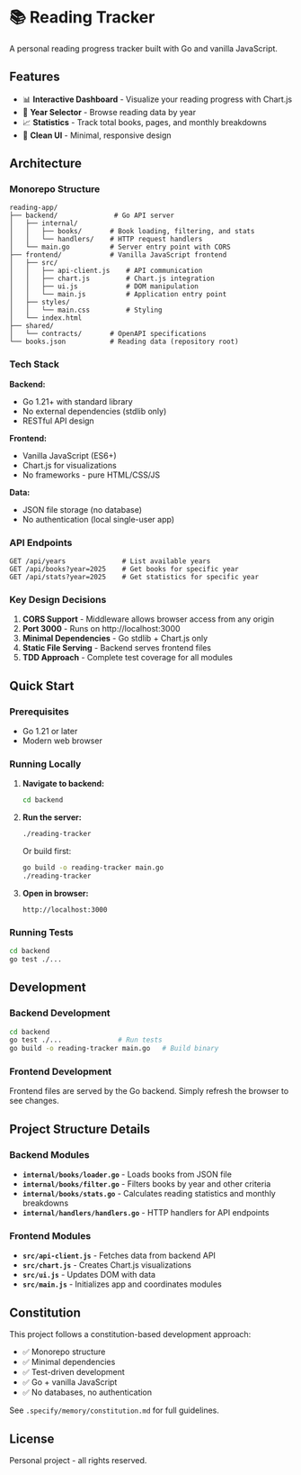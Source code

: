# 📚 Reading Tracker

A personal reading progress tracker built with Go and vanilla JavaScript.

## Features

- 📊 **Interactive Dashboard** - Visualize your reading progress with Chart.js
- 📅 **Year Selector** - Browse reading data by year
- 📈 **Statistics** - Track total books, pages, and monthly breakdowns
- 🎨 **Clean UI** - Minimal, responsive design

## Architecture

### Monorepo Structure
```
reading-app/
├── backend/              # Go API server
│   ├── internal/
│   │   ├── books/       # Book loading, filtering, and stats
│   │   └── handlers/    # HTTP request handlers
│   └── main.go          # Server entry point with CORS
├── frontend/            # Vanilla JavaScript frontend
│   ├── src/
│   │   ├── api-client.js    # API communication
│   │   ├── chart.js         # Chart.js integration
│   │   ├── ui.js            # DOM manipulation
│   │   └── main.js          # Application entry point
│   ├── styles/
│   │   └── main.css         # Styling
│   └── index.html
├── shared/
│   └── contracts/       # OpenAPI specifications
└── books.json           # Reading data (repository root)
```

### Tech Stack

**Backend:**
- Go 1.21+ with standard library
- No external dependencies (stdlib only)
- RESTful API design

**Frontend:**
- Vanilla JavaScript (ES6+)
- Chart.js for visualizations
- No frameworks - pure HTML/CSS/JS

**Data:**
- JSON file storage (no database)
- No authentication (local single-user app)

### API Endpoints

```
GET /api/years              # List available years
GET /api/books?year=2025    # Get books for specific year
GET /api/stats?year=2025    # Get statistics for specific year
```

### Key Design Decisions

1. **CORS Support** - Middleware allows browser access from any origin
2. **Port 3000** - Runs on http://localhost:3000
3. **Minimal Dependencies** - Go stdlib + Chart.js only
4. **Static File Serving** - Backend serves frontend files
5. **TDD Approach** - Complete test coverage for all modules

## Quick Start

### Prerequisites
- Go 1.21 or later
- Modern web browser

### Running Locally

1. **Navigate to backend:**
   ```bash
   cd backend
   ```

2. **Run the server:**
   ```bash
   ./reading-tracker
   ```
   
   Or build first:
   ```bash
   go build -o reading-tracker main.go
   ./reading-tracker
   ```

3. **Open in browser:**
   ```
   http://localhost:3000
   ```

### Running Tests

```bash
cd backend
go test ./...
```

## Development

### Backend Development
```bash
cd backend
go test ./...              # Run tests
go build -o reading-tracker main.go   # Build binary
```

### Frontend Development
Frontend files are served by the Go backend. Simply refresh the browser to see changes.

## Project Structure Details

### Backend Modules

- **`internal/books/loader.go`** - Loads books from JSON file
- **`internal/books/filter.go`** - Filters books by year and other criteria
- **`internal/books/stats.go`** - Calculates reading statistics and monthly breakdowns
- **`internal/handlers/handlers.go`** - HTTP handlers for API endpoints

### Frontend Modules

- **`src/api-client.js`** - Fetches data from backend API
- **`src/chart.js`** - Creates Chart.js visualizations
- **`src/ui.js`** - Updates DOM with data
- **`src/main.js`** - Initializes app and coordinates modules

## Constitution

This project follows a constitution-based development approach:
- ✅ Monorepo structure
- ✅ Minimal dependencies
- ✅ Test-driven development
- ✅ Go + vanilla JavaScript
- ✅ No databases, no authentication

See `.specify/memory/constitution.md` for full guidelines.

## License

Personal project - all rights reserved.
